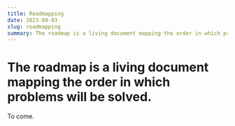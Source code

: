 ```yaml
---
title: Roadmapping
date: 2023-08-03
slug: roadmapping
summary: The roadmap is a living document mapping the order in which problems will be solved.
---
```


# The roadmap is a living document mapping the order in which problems will be solved.
To come.